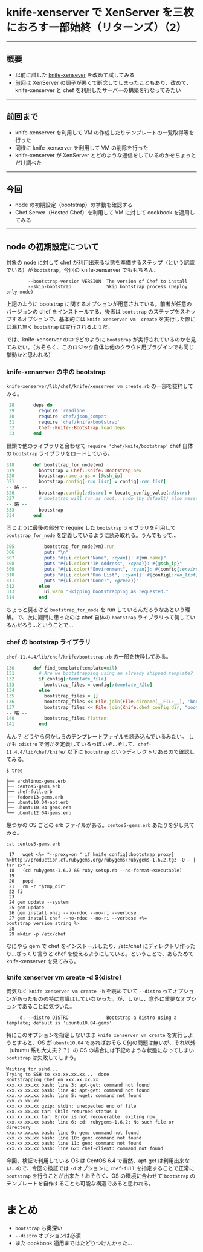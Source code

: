 # knife-xenserver で XenServer を三枚におろす一部始終（リターンズ）（2）

***

## 概要

 * 以前に試した [knife-xensever](https://github.com/bvox/knife-xenserver) を改めて試してみる
 * [前回](http://inokara.hateblo.jp/entry/2013/04/14/094554)は XenServer の調子が悪くて断念してしまったこともあり、改めて、knife-xenserver と chef を利用したサーバーの構築を行なってみたい

***

## 前回まで

 * knife-xenserver を利用して VM の作成したりテンプレートの一覧取得等を行った
 * 同様に knife-xenserver を利用して VM の削除を行った
 * knife-xenserver が XenServer とどのような通信をしているのかをちょっとだけ調べた

***

## 今回

 * node の初期設定（bootstrap）の挙動を確認する
 * Chef Server（Hosted Chef）を利用して VM に対して cookbook を適用してみる

***

## node の初期設定について

対象の node に対して chef が利用出来る状態を準備するステップ（という認識でいる）が `bootstrap`。今回の knife-xenserver でももちろん、

```
        --bootstrap-version VERSION  The version of Chef to install
        --skip-bootstrap             Skip bootstrap process (Deploy only mode)
```

上記のように bootstrap に関するオプションが用意されている。前者が任意のバージョンの chef をインストールする、後者は `bootstrap` のステップをスキップするオプションで、基本的には `knife xenserver vm  create` を実行した際には漏れ無く `bootstrap` は実行されるようだ。

では、knife-xenserver の中でどのように `bootstrap` が実行されているのかを見てみたい。（おそらく、このロジック自体は他のクラウド用プラグインでも同じ挙動かと思われる）

### knife-xenserver の中の bootstrap

`knife-xenserver/lib/chef/knife/xenserver_vm_create.rb` の一部を抜粋してみる。

```ruby
 28       deps do
 29         require 'readline'
 30         require 'chef/json_compat'
 31         require 'chef/knife/bootstrap'
 32         Chef::Knife::Bootstrap.load_deps
 33       end
```

冒頭で他のライブラリと合わせて `require 'chef/knife/bootstrap'` chef 自体の `bootstrap` ライブラリをロードしている。

```ruby
318       def bootstrap_for_node(vm)
319         bootstrap = Chef::Knife::Bootstrap.new
320         bootstrap.name_args = [@ssh_ip]
321         bootstrap.config[:run_list] = config[:run_list]
-- 略 --
326         bootstrap.config[:distro] = locate_config_value(:distro)
327         # bootstrap will run as root...sudo (by default) also messes up Ohai on CentOS boxes
-- 略 --
333         bootstrap
334       end
```

同じように最後の部分で require した `bootstrap` ライブラリを利用して `bootstrap_for_node` を定義しているように読み取れる。うんでもって...

```ruby
305           bootstrap_for_node(vm).run
306           puts "\n"
307           puts "#{ui.color("Name", :cyan)}: #{vm.name}"
308           puts "#{ui.color("IP Address", :cyan)}: #{@ssh_ip}"
309           puts "#{ui.color("Environment", :cyan)}: #{config[:environment] || '_default'}"
310           puts "#{ui.color("Run List", :cyan)}: #{config[:run_list].join(', ')}"
311           puts "#{ui.color("Done!", :green)}"
312         else
313           ui.warn "Skipping bootstrapping as requested."
314         end
```

ちょっと戻るけど `bootstrap_for_node` を run しているんだろうなあという理解。で、次に疑問に思ったのは chef 自体の `bootstrap` ライブラリって何しているんだろう...ということで...

### chef の bootstrap ライブラリ

`chef-11.4.4/lib/chef/knife/bootstrap.rb` の一部を抜粋してみる。

```ruby
130       def find_template(template=nil)
131         # Are we bootstrapping using an already shipped template?
132         if config[:template_file]
133           bootstrap_files = config[:template_file]
134         else
135           bootstrap_files = []
136           bootstrap_files << File.join(File.dirname(__FILE__), 'bootstrap', "#{config[:distro]}.erb")
137           bootstrap_files << File.join(Knife.chef_config_dir, "bootstrap", "#{config[:distro]}.erb") if Knife.chef_config_dir
-- 略 --
140           bootstrap_files.flatten!
141         end
```

んん？
どうやら何かしらのテンプレートファイルを読み込んでいるみたい。
しかも `:distro` で何かを定義しているっぽいぞ...そして、`chef-11.4.4/lib/chef/knife/` 以下に `bootstrap` というディレクトリあるので確認してみる。

```
$ tree
.
├── archlinux-gems.erb
├── centos5-gems.erb
├── chef-full.erb
├── fedora13-gems.erb
├── ubuntu10.04-apt.erb
├── ubuntu10.04-gems.erb
└── ubuntu12.04-gems.erb
``` 

幾つかの OS ごとの erb ファイルがある。`centos5-gems.erb` あたりを少し見てみる。

```
cat centos5-gems.erb
```

```
 17   wget <%= "--proxy=on " if knife_config[:bootstrap_proxy] %>http://production.cf.rubygems.org/rubygems/rubygems-1.6.2.tgz -O - | tar zxf -
 18   (cd rubygems-1.6.2 && ruby setup.rb --no-format-executable)
 19 
 20   popd
 21   rm -r "$tmp_dir"
 22 fi
 23 
 24 gem update --system
 25 gem update
 26 gem install ohai --no-rdoc --no-ri --verbose
 27 gem install chef --no-rdoc --no-ri --verbose <%= bootstrap_version_string %>
 28 
 29 mkdir -p /etc/chef
```

なにやら gem で chef をインストールしたり、/etc/chef にディレクトリ作ったり...ざっくり言うと chef を使えるようにしている。ということで、あらためて knife-xenserver を見てみる。

### knife xenserver vm create -d ${distro}

何気なく `knife xenserver vm create -h` を眺めていて `--distro` ってオプションがあったものの特に意識はしていなかった。が、しかし、意外に重要なオプションであることに気づいた。

```
    -d, --distro DISTRO              Bootstrap a distro using a template; default is 'ubuntu10.04-gems'
```

特にこのオプションを指定しないまま `knife xenserver vm create` を実行しようとすると、OS が `ubuntu10.04` であればおそらく何の問題は無いが、それ以外（ubuntu 系も大丈夫？？）の OS の場合には下記のような状態になってしまい `bootstrap` は失敗してしまう。

```
Waiting for sshd... 
Trying to SSH to xxx.xx.xx.xx...  done
Bootstrapping Chef on xxx.xx.xx.xx
xxx.xx.xx.xx bash: line 3: apt-get: command not found
xxx.xx.xx.xx bash: line 4: apt-get: command not found
xxx.xx.xx.xx bash: line 5: wget: command not found
xxx.xx.xx.xx 
xxx.xx.xx.xx gzip: stdin: unexpected end of file
xxx.xx.xx.xx tar: Child returned status 1
xxx.xx.xx.xx tar: Error is not recoverable: exiting now
xxx.xx.xx.xx bash: line 6: cd: rubygems-1.6.2: No such file or directory
xxx.xx.xx.xx bash: line 9: gem: command not found
xxx.xx.xx.xx bash: line 10: gem: command not found
xxx.xx.xx.xx bash: line 11: gem: command not found
xxx.xx.xx.xx bash: line 62: chef-client: command not found
```

今回、検証で利用している OS は CentOS 6.4 で当然、apt-get は利用出来ない...ので、今回の検証では `-d` オプションに `chef-full` を指定することで正常に `bootstrap` を行うことが出来た！おそらく、OS の環境に合わせて `bootstrap` のテンプレートを自作することも可能な構造であると思われる。



# まとめ

 * `bootstrap` も奥深い
 * `--distro` オプションは必須
 * また cookbook 適用まではたどりつけんかった...
